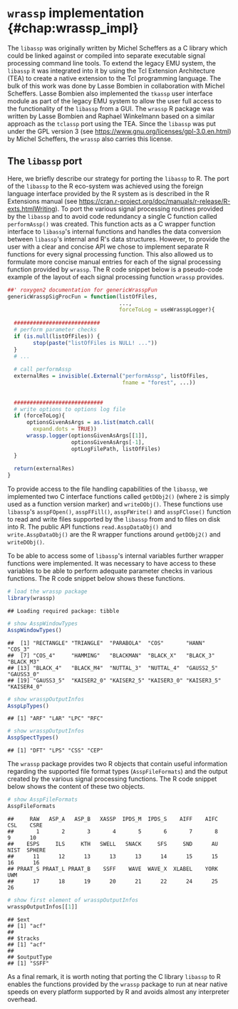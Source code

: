 # `wrassp` implementation {#chap:wrassp_impl}

The `libassp` was originally written by Michel Scheffers as a C library which could be linked against or compiled into separate executable signal processing command line tools. To extend the legacy EMU system, the `libassp` it was integrated into it by using the Tcl Extension Architecture (TEA) to create a native extension to the Tcl programming language. The bulk of this work was done by Lasse Bombien in collaboration with Michel Scheffers. Lasse Bombien also implemented the `tkassp` user interface module as part of the legacy EMU system to allow the user full access to the functionality of the `libassp` from a GUI. The `wrassp` R package was written by Lasse Bombien and Raphael Winkelmann based on a similar approach as the `tclassp` port using the TEA. Since the `libassp` was put under the GPL version 3 (see https://www.gnu.org/licenses/gpl-3.0.en.html) by Michel Scheffers, the `wrassp` also carries this license.


## The `libassp` port

Here, we briefly describe our strategy for porting the `libassp` to R. The port of the `libassp` to the R eco-system was achieved using the foreign language interface provided by the R system as is described in the R Extensions manual (see https://cran.r-project.org/doc/manuals/r-release/R-exts.htmlWriting). To port the various signal processing routines provided by the `libassp` and to avoid code redundancy a single C function called `performAssp()` was created. This function acts as a C wrapper function interface to `libassp`'s internal functions and handles the data conversion between `libassp`'s internal and R's data structures. However, to provide the user with a clear and concise API we chose to implement separate R functions for every signal processing function. This also allowed us to formulate more concise manual entries for each of the signal processing function provided by `wrassp`. The R code snippet below is a pseudo-code example of the layout of each signal processing function `wrassp` provides.


```r
##' roxygen2 documentation for genericWrasspFun
genericWrasspSigProcFun = function(listOfFiles,
                                   ...,
                                   forceToLog = useWrasspLogger){
  
  ###########################
  # perform parameter checks
  if (is.null(listOfFiles)) {
		stop(paste("listOfFiles is NULL! ..."))
  }
  # ...
  
  # call performAssp
  externalRes = invisible(.External("performAssp", listOfFiles, 
                                    fname = "forest", ...))
  
  
  ############################
  # write options to options log file
  if (forceToLog){
	  optionsGivenAsArgs = as.list(match.call(
	    expand.dots = TRUE))
	  wrassp.logger(optionsGivenAsArgs[[1]], 
	                optionsGivenAsArgs[-1],
	                optLogFilePath, listOfFiles)
  }    
  
  return(externalRes)
}
```

To provide access to the file handling capabilities of the `libassp`, we implemented two C interface functions called `getDObj2()` (where `2` is simply used as a function version marker) and `writeDObj()`. These functions use `libassp`'s `asspFOpen()`, `asspFFill()`, `asspFWrite()` and `asspFClose()` function to read and write files supported by the `libassp` from and to files on disk into R. The public API functions `read.AsspDataObj()` and `write.AsspDataObj()` are the R wrapper functions around `getDObj2()` and `writeDObj()`.

To be able to access some of `libassp`'s internal variables further wrapper functions were implemented. It was necessary to have access to these variables to be able to perform adequate parameter checks in various functions. The R code snippet below shows these functions.



```r
# load the wrassp package
library(wrassp)
```

```
## Loading required package: tibble
```

```r
# show AsspWindowTypes
AsspWindowTypes()
```

```
##  [1] "RECTANGLE" "TRIANGLE"  "PARABOLA"  "COS"       "HANN"      "COS_3"    
##  [7] "COS_4"     "HAMMING"   "BLACKMAN"  "BLACK_X"   "BLACK_3"   "BLACK_M3" 
## [13] "BLACK_4"   "BLACK_M4"  "NUTTAL_3"  "NUTTAL_4"  "GAUSS2_5"  "GAUSS3_0" 
## [19] "GAUSS3_5"  "KAISER2_0" "KAISER2_5" "KAISER3_0" "KAISER3_5" "KAISER4_0"
```

```r
# show wrasspOutputInfos
AsspLpTypes()
```

```
## [1] "ARF" "LAR" "LPC" "RFC"
```

```r
# show wrasspOutputInfos
AsspSpectTypes()
```

```
## [1] "DFT" "LPS" "CSS" "CEP"
```

The `wrassp` package provides two R objects that contain useful information regarding the supported file format types (`AsspFileFormats`) and the output created by the various signal processing functions. The R code snippet below shows the content of these two objects.


```r
# show AsspFileFormats
AsspFileFormats
```

```
##     RAW   ASP_A   ASP_B   XASSP  IPDS_M  IPDS_S    AIFF    AIFC     CSL    CSRE 
##       1       2       3       4       5       6       7       8       9      10 
##    ESPS     ILS     KTH   SWELL   SNACK     SFS     SND      AU    NIST  SPHERE 
##      11      12      13      13      13      14      15      15      16      16 
## PRAAT_S PRAAT_L PRAAT_B    SSFF    WAVE  WAVE_X  XLABEL    YORK     UWM 
##      17      18      19      20      21      22      24      25      26
```

```r
# show first element of wrasspOutputInfos
wrasspOutputInfos[[1]]
```

```
## $ext
## [1] "acf"
## 
## $tracks
## [1] "acf"
## 
## $outputType
## [1] "SSFF"
```

As a final remark, it is worth noting that porting the C library `libassp` to R enables the functions provided by the `wrassp` package to run at near native speeds on every platform supported by R and avoids almost any interpreter overhead.
